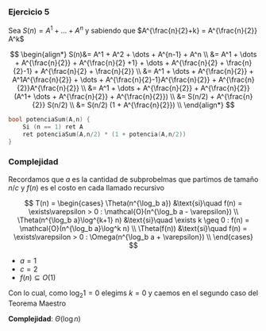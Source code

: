 ### Ejercicio 5

Sea $S(n) = A^1 + \dots + A^n$ y sabiendo que $A^{\frac{n}{2}+k} = A^{\frac{n}{2}} A^k$

$$
\begin{align*}
S(n)&= A^1 + A^2 + \dots + A^{n-1} + A^n \\
&= A^1 + \dots + A^{\frac{n}{2}} + A^{\frac{n}{2} +1} + \dots + A^{\frac{n}{2} + \frac{n}{2}-1}  + A^{\frac{n}{2} + \frac{n}{2}} \\
&= A^1 + \dots + A^{\frac{n}{2}} + A^1A^{\frac{n}{2}} + \dots + A^{\frac{n}{2}-1}A^{\frac{n}{2}}  + A^{\frac{n}{2}}A^{\frac{n}{2}} \\
&= A^1 + \dots + A^{\frac{n}{2}} + A^{\frac{n}{2}} (A^1+ \dots + A^{\frac{n}{2}}  + A^{\frac{n}{2}}) \\
&= S(n/2) + A^{\frac{n}{2}} S(n/2) \\
&= S(n/2) (1 + A^{\frac{n}{2}})  \\
\end{align*}
$$



```c++
bool potenciaSum(A,n) {
    Si (n == 1) ret A
    ret potenciaSum(A,n/2) * (1 + potencia(A,n/2))
}
```


### Complejidad

Recordamos que $a$ es la cantidad de subprobelmas que partimos de tamaño $n/c$ y $f(n)$ es el costo en cada llamado recursivo

$$
T(n) = \begin{cases}
\Theta(n^{\log_b a}) &\text{si}\quad f(n) = \exists\varepsilon > 0 : \mathcal{O}(n^{\log_b a - \varepsilon}) \\
\Theta(n^{\log_b a}\log^{k+1} n) &\text{si}\quad \exists k \geq 0 : f(n) = \mathcal{O}(n^{\log_b a}\log^k n) \\
\Theta(f(n)) &\text{si}\quad f(n) = \exists\varepsilon > 0 : \Omega(n^{\log_b a + \varepsilon}) \\
\end{cases}
$$

- $a = 1$
- $c = 2$
- $f(n) \subseteq O(1)$

Con lo cual, como $\log_2 1 = 0$ elegims $k = 0$ y caemos en el segundo caso del Teorema Maestro

**Complejidad**: $\Theta(\log n)$